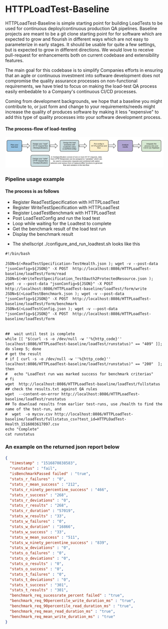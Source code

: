 # HTTPLoadTest-Baseline


HTTPLoadTest-Baseline is simple starting point for building LoadTests to be used for continuous deploy/continuous production QA pipelines. Baseline projects
are meant to be a git clone starting point for for software which are expected to grow and flourish in different ways which are not easy to parameterize in 
early stages. It should be usable for quite a few settings, but is expected to grow in different directions. We would love to receive pull-request for enhancements 
both on current codebase and extensibility features.

The main goal for this codebase is to simplify Companies efforts in ensuring that an agile or continuous investment into
software development does not compromise the quality assurance processes on non-functional requirements, we have tried to focus on making the load-test 
QA process easily embedable to a Company's continuous CI/CD processes.

Coming from development backgrounds, we hope that a baseline you might contribute to, or just form and change to your requirements/needs might increase 
the quality of produces software by making it less "expensive" to add this type of quality processes into your software development process.

#### The process-flow of load-testing

![The flow of LoadTest investments](https://github.com/Cantara/HTTPLoadTest-Baseline/raw/master/images/HTTPLoadTest-FullProcessFlow.png)



### Pipeline usage example

#### The process is as follows
* Register ReadTestSpecification with HTTPLoadTest
* Register WriteTestSpecification with HTTPLoadTest
* Register LoadTestBenchmark with HTTPLoadTest
* Post LoadTestConfig and run the load test
* Loop while waiting for the Loadtest to complete
* Get the benchmark result of the load test run 
* Display the benchmark result


- The shellscript ./configure_and_run_loadtest.sh looks like this
```jshelllanguage
#!/bin/bash

JSON=$(<ReadTestSpecification-TestHealth.json ); wget -v --post-data "jsonConfig=${JSON}" -X POST  http://localhost:8086/HTTPLoadTest-baseline/loadTest/form/read
JSON=$(<WriteTestSpecification_TestOauth2ProtectedResource.json ); wget -v --post-data "jsonConfig=${JSON}" -X POST  http://localhost:8086/HTTPLoadTest-baseline/loadTest/form/write
JSON=$(<LoadTestBenchmark.json ); wget -v --post-data "jsonConfig=${JSON}" -X POST  http://localhost:8086/HTTPLoadTest-baseline/loadTest/form/benchmark
JSON=$(<LoadTestConfig.json ); wget -v --post-data "jsonConfig=${JSON}" -X POST  http://localhost:8086/HTTPLoadTest-baseline/loadTest/form


##  wait until test is complete
while [[ "$(curl -s -o /dev/null -w ''%{http_code}'' localhost:8086/HTTPLoadTest-baseline/loadTest/runstatus)" == "409" ]]; do sleep 5; done
# get the result
# if [ curl -s -o /dev/null -w ''%{http_code}'' localhost:8086/HTTPLoadTest-baseline/loadTest/runstatus)" == "200"  ]; then
#   echo "LoadTest run was marked success for benchmark criterias"
# fi
wget  http://localhost:8086/HTTPLoadTest-baseline/loadTest/fullstatus
## check the results.txt against QA rules
wget  --content-on-error http://localhost:8086/HTTPLoadTest-baseline/loadTest/runstatus
## To download results from earlier test-runs, use /health to find the name of the test-run, and
#  wget  -o mycsv.csv http://localhost:8086/HTTPLoadTest-baseline/loadTest/fullstatus_csv?test_id=HTTPLOadTest-Health_1516003617097.csv
echo "Complete"
cat runstatus
```


### An example on the returned json report below
```json
{
  "timestamp" : "1516870838583",
  "runstatus" : "fail",
  "isBenchmarkPassed failed" : "true",
  "stats_r_failures" : "0",
  "stats_r_mean_success" : "212",
  "stats_r_ninety_percentine_success" : "466",
  "stats_r_success" : "268",
  "stats_r_deviations" : "0",
  "stats_r_results" : "268",
  "stats_r_duration" : "57019",
  "stats_w_results" : "33",
  "stats_w_failures" : "0",
  "stats_w_duration" : "16866",
  "stats_w_success" : "33",
  "stats_w_mean_success" : "511",
  "stats_w_ninety_percentine_success" : "839",
  "stats_w_deviations" : "0",
  "stats_o_failures" : "0",
  "stats_o_deviations" : "0",
  "stats_o_results" : "0",
  "stats_o_success" : "0",
  "stats_t_failures" : "0",
  "stats_t_deviations" : "0",
  "stats_t_success" : "301",
  "stats_t_results" : "301",
  "benchmark_req_sucessrate_percent failed" : "true",
  "benchmark_req_90percentile_write_duration_ms" : "true",
  "benchmark_req_90percentile_read_duration_ms" : "true",
  "benchmark_req_mean_read_duration_ms" : "true",
  "benchmark_req_mean_write_duration_ms" : "true"
}
```
